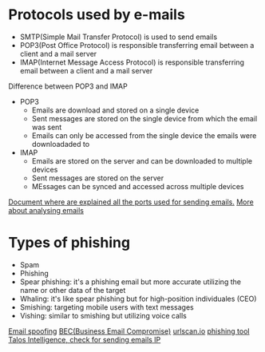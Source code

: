 # Protocols used by e-mails
*   SMTP(Simple Mail Transfer Protocol) is used to send emails
*   POP3(Post Office Protocol) is responsible transferring email between a client and a mail server
*   IMAP(Internet Message Access Protocol) is responsible transferring email between a client and a mail server

Difference between POP3 and IMAP
*   POP3
    *   Emails are download and stored on a single device
    *   Sent messages are stored on the single device from which the email was sent
    *   Emails can only be accessed from the single device the emails were downloadaded to
*   IMAP
    *   Emails are stored on the server and can be downloaded to multiple devices
    *   Sent messages are stored on the server
    *   MEssages can be synced and accessed across multiple devices

[Document where are explained all the ports used for sending emails.](https://help.dreamhost.com/hc/en-us/articles/215612887-Email-client-protocols-and-port-numbers)
[More about analysing emails](https://mediatemple.net/community/products/all/204643950/understanding-an-email-header)

# Types of phishing
*   Spam
*   Phishing
*   Spear phishing: it's a phishing email but more accurate utilizing the name or other data of the target
*   Whaling: it's like spear phishing but for high-position individuales (CEO)
*   Smishing: targeting mobile users with text messages
*   Vishing: similar to smishing but utilizing voice calls

[Email spoofing](https://www.proofpoint.com/us/threat-reference/email-spoofing)
[BEC(Business Email Compromise)](https://www.proofpoint.com/us/threat-reference/business-email-compromise)
[urlscan.io](https://www.urlscan.io)
[phishing tool](https://www.phishtool.com)
[Talos Intelligence, check for sending emails IP](https://talosintelligence.com/)